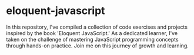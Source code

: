 # eloquent-javascript
In this repository, I've compiled a collection of code exercises and projects inspired by the book 'Eloquent JavaScript.' As a dedicated learner, I've taken on the challenge of mastering JavaScript programming concepts through hands-on practice.  Join me on this journey of growth and learning.
